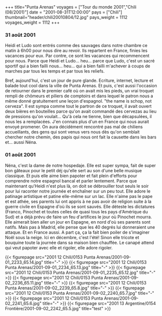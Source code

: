 +++
title="Punta Arenas"
voyages = ["Tour du monde 2001","Chili (08/2001)"]
date = "2001-08-31T12:00:00"
pays = ["Chili"]
thumbnail="header/chili20010804/12.jpg"
pays_weight = 1112
voyages_weight = 1112
+++
### 31 août 2001

Heidi et Ludo sont entrés comme des sauvages dans notre chambre ce matin à 
6h00 pour nous dire au revoir. Ils repartent en France, finies les vacances 
pour eux. Par contre, ce sont les vacances qui recommencent pour nous. Parce 
que Heidi et Ludo... heu... parce que Ludo, c'est un sacré sportif qui a bien 
failli nous... heu... qui a bien failli m'achever à coups de marches par tous 
les temps et par tous les reliefs.

Bref, aujourd'hui, c'est un jour de pure glande. Ecriture, internet, lecture 
et balade tout cool dans la ville de Punta Arenas. Et puis, c'est aussi l'occasion 
de retourner dans le premier café où on avait mis les pieds, un vrai troquet 
rempli de chômeurs et piliers de comptoirs et dans lequel le patron nous a même 
donné gratuitement une leçon d'espagnol. "the name is schop, not cerveza". Il 
est sympa comme tout le partron de ce troquet, il avait ouvert deux bières en 
bouteilles parce qu'on avait commandé des cervezas au lieu de pressions qu'on 
voulait... Qu'à cela ne tienne, bien que décapsulées, il nous les a remplacées. 
J'en connais plus d'un en France qui nous aurait envoyé promener. On aura décidément 
rencontré pas mal de chiliens accueillants, des gens qui sont venus vers nous 
dès qu'on semblait chercher notre chemin, des papis qui nous ont fait la causette 
dans les bars et... aussi Néna.

### 01 août 2001

Néna, c'est la dame de notre hospedaje. Elle est super sympa, fait de super 
bon gâteaux pour le petit déj qu'elle sert au son d'une belle musique classique. 
Et puis elle aime bien papoter et fait plein d'efforts pour comprendre notre 
espagnol bancal et parler lentement. Parce que maintenant qu'Heidi n'est plus 
là, on doit se débrouiller tout seuls le soir pour lui raconter notre journée 
et enchaîner sur un peu tout. Elle adore le patinage artistique et patine elle-même 
sur un lac. Elle n'aime pas le pape et est athée, ses parents lui ont appris 
à ne pas avoir de religion suite à la guerre civile en Espagne d'où ils se sont 
sauvés. Elle déteste les dictatures (Franco, Pinochet et toutes celles de quasi 
tous les pays d'Amérique du Sud) et a déjà prévu de faire un feu d'artifices 
le jour où Pinochet mourra. Elle aimerait bien aller un jour en Espagne, en 
nord d'où ses parents sont natifs. Mais pas à Madrid, elle pense que les 40 
degrés lui donneraient une attaque. Et en France aussi. A part ça, ça la fait 
bien poiler de s'imaginer Noël sous la neige. Ici en décembre, c'est l'été! 
Sinon elle tricote et bouquine toute la journée dans sa maison bien chauffée. 
Le canapé attend qui veut papoter avec elle et rigoler, elle adore rigoler.


<div id="TOTO">{{< figurepage src="2001 12 Chili/0153 Punta Arenas/2001-09-01_2233_65.14.jpg" title="-"  >}}
{{< figurepage src="2001 12 Chili/0153 Punta Arenas/2001-09-01_2234_65.13.jpg" title="-"  >}}
{{< figurepage src="2001 12 Chili/0153 Punta Arenas/2001-09-01_2235_65.12.jpg" title="-"  >}}
{{< figurepage src="2001 12 Chili/0153 Punta Arenas/2001-09-02_2236_65.11.jpg" title="-"  >}}
{{< figurepage src="2001 12 Chili/0153 Punta Arenas/2001-09-02_2239_65.8.jpg" title="-"  >}}
{{< figurepage src="2001 12 Chili/0153 Punta Arenas/2001-09-02_2240_65.7.jpg" title="-"  >}}
{{< figurepage src="2001 12 Chili/0153 Punta Arenas/2001-09-02_2241_65.6.jpg" title="-"  >}}
{{< figurepage src="2001 13 Argentine/0154 Frontière/2001-09-02_2242_65.5.jpg" title="test"  >}}
</DIV>


